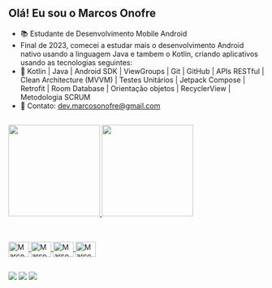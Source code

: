 ## Olá! Eu sou o Marcos Onofre

- 📚 Estudante de Desenvolvimento Mobile Android
- Final de 2023, comecei a estudar mais o desenvolvimento Android nativo usando a linguagem Java e tambem o Kotlin, criando aplicativos usando as tecnologias seguintes:
- 🎯 Kotlin | Java | Android SDK | ViewGroups | Git | GitHub | APIs RESTful | Clean Architecture (MVVM) | Testes Unitários | Jetpack Compose | Retrofit | Room Database | Orientação objetos | RecyclerView | Metodologia SCRUM
- 📧 Contato: dev.marcosonofre@gmail.com

##

<div>
  <a href="https://github.com/marcosonofre1">
    <img height="180em" src="https://github-readme-stats.vercel.app/api?username=marcosonofre1&show=reviews&show_icons=true&theme=tokyonight&incluide_all_commits==true&count_private=true"/>
    <img height="180em" src="https://github-readme-stats.vercel.app/api/top-langs/?username=marcosonofre1&layout=compact&langs_count=16&theme=tokyonight"/>
   </div>

##

<div style="display: inline_block"><br>
  <img align="center" alt="Marcos-android" height="30" width="40" src="https://cdn.jsdelivr.net/gh/devicons/devicon/icons/android/android-original-wordmark.svg" />
  <img align="center" alt="Marcos-androidstd" height="30" width="40" src="https://cdn.jsdelivr.net/gh/devicons/devicon/icons/androidstudio/androidstudio-original.svg" />
  <img align="center" alt="Marcos-kotlin" height="30" width="40" src="https://cdn.jsdelivr.net/gh/devicons/devicon/icons/kotlin/kotlin-original.svg" />
  <img align="center" alt="Marcos-android" height="30" width="40" src="https://cdn.jsdelivr.net/gh/devicons/devicon/icons/java/java-original.svg" />
  
  
</div>

##

<div>
  
  <a href="https://www.linkedin.com/in/marcos-onofre-3263b6240/" target="_blank"><img src="https://img.shields.io/badge/-LinkedIn-%230077B5?style=for-the-badge&logo=linkedin&logoColor=white" target="_blank"></a>
  <a href="https://www.instagram.com/marcos.onofre1/?hl=pt" target="_blank"><img src="https://img.shields.io/badge/-Instagram-%23E4405F?style=for-the-badge&logo=instagram&logoColor=white" target="_blank"></a>
  <a href = "mailto:dev.marcosonofre@gmail.com"><img src="https://img.shields.io/badge/-Gmail-%23333?style=for-the-badge&logo=gmail&logoColor=white" target="_blank"></a>
   
</div>

